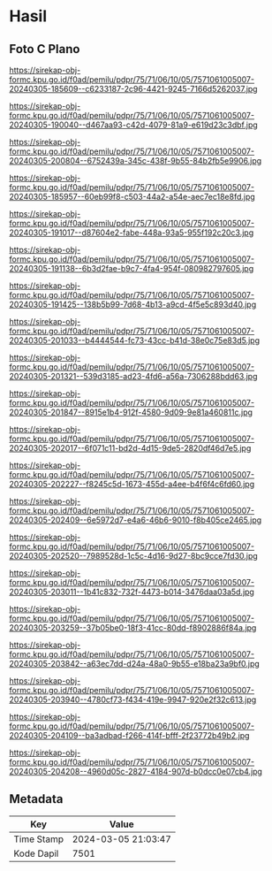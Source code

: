 # Hasil

## Foto C Plano

https://sirekap-obj-formc.kpu.go.id/f0ad/pemilu/pdpr/75/71/06/10/05/7571061005007-20240305-185609--c6233187-2c96-4421-9245-7166d5262037.jpg

https://sirekap-obj-formc.kpu.go.id/f0ad/pemilu/pdpr/75/71/06/10/05/7571061005007-20240305-190040--d467aa93-c42d-4079-81a9-e619d23c3dbf.jpg

https://sirekap-obj-formc.kpu.go.id/f0ad/pemilu/pdpr/75/71/06/10/05/7571061005007-20240305-200804--6752439a-345c-438f-9b55-84b2fb5e9906.jpg

https://sirekap-obj-formc.kpu.go.id/f0ad/pemilu/pdpr/75/71/06/10/05/7571061005007-20240305-185957--60eb99f8-c503-44a2-a54e-aec7ec18e8fd.jpg

https://sirekap-obj-formc.kpu.go.id/f0ad/pemilu/pdpr/75/71/06/10/05/7571061005007-20240305-191017--d87604e2-fabe-448a-93a5-955f192c20c3.jpg

https://sirekap-obj-formc.kpu.go.id/f0ad/pemilu/pdpr/75/71/06/10/05/7571061005007-20240305-191138--6b3d2fae-b9c7-4fa4-954f-080982797605.jpg

https://sirekap-obj-formc.kpu.go.id/f0ad/pemilu/pdpr/75/71/06/10/05/7571061005007-20240305-191425--138b5b99-7d68-4b13-a9cd-4f5e5c893d40.jpg

https://sirekap-obj-formc.kpu.go.id/f0ad/pemilu/pdpr/75/71/06/10/05/7571061005007-20240305-201033--b4444544-fc73-43cc-b41d-38e0c75e83d5.jpg

https://sirekap-obj-formc.kpu.go.id/f0ad/pemilu/pdpr/75/71/06/10/05/7571061005007-20240305-201321--539d3185-ad23-4fd6-a56a-7306288bdd63.jpg

https://sirekap-obj-formc.kpu.go.id/f0ad/pemilu/pdpr/75/71/06/10/05/7571061005007-20240305-201847--8915e1b4-912f-4580-9d09-9e81a460811c.jpg

https://sirekap-obj-formc.kpu.go.id/f0ad/pemilu/pdpr/75/71/06/10/05/7571061005007-20240305-202017--6f071c11-bd2d-4d15-9de5-2820df46d7e5.jpg

https://sirekap-obj-formc.kpu.go.id/f0ad/pemilu/pdpr/75/71/06/10/05/7571061005007-20240305-202227--f8245c5d-1673-455d-a4ee-b4f6f4c6fd60.jpg

https://sirekap-obj-formc.kpu.go.id/f0ad/pemilu/pdpr/75/71/06/10/05/7571061005007-20240305-202409--6e5972d7-e4a6-46b6-9010-f8b405ce2465.jpg

https://sirekap-obj-formc.kpu.go.id/f0ad/pemilu/pdpr/75/71/06/10/05/7571061005007-20240305-202520--7989528d-1c5c-4d16-9d27-8bc9cce7fd30.jpg

https://sirekap-obj-formc.kpu.go.id/f0ad/pemilu/pdpr/75/71/06/10/05/7571061005007-20240305-203011--1b41c832-732f-4473-b014-3476daa03a5d.jpg

https://sirekap-obj-formc.kpu.go.id/f0ad/pemilu/pdpr/75/71/06/10/05/7571061005007-20240305-203259--37b05be0-18f3-41cc-80dd-f8902886f84a.jpg

https://sirekap-obj-formc.kpu.go.id/f0ad/pemilu/pdpr/75/71/06/10/05/7571061005007-20240305-203842--a63ec7dd-d24a-48a0-9b55-e18ba23a9bf0.jpg

https://sirekap-obj-formc.kpu.go.id/f0ad/pemilu/pdpr/75/71/06/10/05/7571061005007-20240305-203940--4780cf73-f434-419e-9947-920e2f32c613.jpg

https://sirekap-obj-formc.kpu.go.id/f0ad/pemilu/pdpr/75/71/06/10/05/7571061005007-20240305-204109--ba3adbad-f266-414f-bfff-2f23772b49b2.jpg

https://sirekap-obj-formc.kpu.go.id/f0ad/pemilu/pdpr/75/71/06/10/05/7571061005007-20240305-204208--4960d05c-2827-4184-907d-b0dcc0e07cb4.jpg


## Metadata

| Key        | Value               |
| ---------- | ------------------- |
| Time Stamp | 2024-03-05 21:03:47 |
| Kode Dapil | 7501                |



